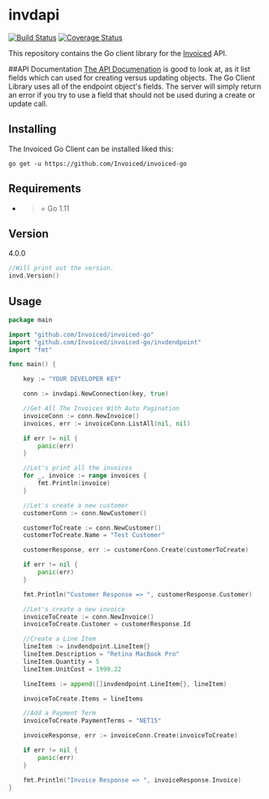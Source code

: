 invdapi
========

[![Build Status](https://travis-ci.org/Invoiced/invoiced-go.svg?branch=master)](https://travis-ci.org/Invoiced/invoiced-go)
[![Coverage Status](https://coveralls.io/repos/github/Invoiced/invoiced-go/badge.svg?branch=master)](https://coveralls.io/github/Invoiced/invoiced-go?branch=master)

This repository contains the Go client library for the [Invoiced](https://invoiced.com) API.

##API Documentation
[The API Documenation](http://invoiced.com/docs/api/) is good to look at, as it list fields which can used for creating versus updating objects.  The Go Client Library uses all of the endpoint object's fields.  The server will  simply return an error if you try to use a field that should not be used during a create or update call.

## Installing

The Invoiced Go Client can be installed liked this:

```
go get -u https://github.com/Invoiced/invoiced-go
```


## Requirements

- >= Go 1.11

## Version
4.0.0
```go
//Will print out the version.
invd.Version()
```

## Usage

```go
package main

import "github.com/Invoiced/invoiced-go"
import "github.com/Invoiced/invoiced-go/invdendpoint"
import "fmt"

func main() {

    key := "YOUR DEVELOPER KEY"

    conn := invdapi.NewConnection(key, true)

    //Get All The Invoices With Auto Pagination
    invoiceConn := conn.NewInvoice()
    invoices, err := invoiceConn.ListAll(nil, nil)

    if err != nil {
        panic(err)
    }

    //Let's print all the invoices
    for _, invoice := range invoices {
        fmt.Println(invoice)
    }

    //Let's create a new customer
    customerConn := conn.NewCustomer()

    customerToCreate := conn.NewCustomer()
    customerToCreate.Name = "Test Customer"

    customerResponse, err := customerConn.Create(customerToCreate)

    if err != nil {
        panic(err)
    }

    fmt.Println("Customer Response => ", customerResponse.Customer)

    //Let's create a new invoice
    invoiceToCreate := conn.NewInvoice()
    invoiceToCreate.Customer = customerResponse.Id

    //Create a Line Item
    lineItem := invdendpoint.LineItem{}
    lineItem.Description = "Retina MacBook Pro"
    lineItem.Quantity = 5
    lineItem.UnitCost = 1999.22

    lineItems := append([]invdendpoint.LineItem{}, lineItem)

    invoiceToCreate.Items = lineItems

    //Add a Payment Term
    invoiceToCreate.PaymentTerms = "NET15"

    invoiceResponse, err := invoiceConn.Create(invoiceToCreate)

    if err != nil {
        panic(err)
    }

    fmt.Println("Invoice Response => ", invoiceResponse.Invoice)
}
```
